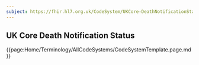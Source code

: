 ```yaml
---
subject: https://fhir.hl7.org.uk/CodeSystem/UKCore-DeathNotificationStatus
---
```

## UK Core Death Notification Status

{{page:Home/Terminology/AllCodeSystems/CodeSystemTemplate.page.md}}
